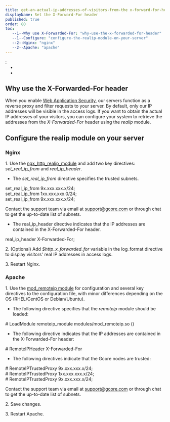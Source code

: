 ```yaml
---
title: get-an-actual-ip-addresses-of-visitors-from-the x-forward-for-header
displayName: Set the X-Forward-For header
published: true
order: 80
toc:
   --1--Why use X-Forwarded-For: "why-use-the-x-forwarded-for-header"
   --1--Configure: "configure-the-realip-module-on-your-server"
   --2--Nginx: "nginx"
   --2--Apache: "apache"
---
```

  
:  
    •  
    •

Why use the X-Forwarded-For header
----------------------------------

When you enable [Web Application Security](https://www.gcore.com/web-security), our servers function as a reverse proxy and filter requests to your server. By default, only our IP addresses will be visible in the access logs. If you want to obtain the actual IP addresses of your visitors, you can configure your system to retrieve the addresses from the _X-Forwarded-For_ header using the _realip_ module.

Configure the realip module on your server
------------------------------------------

### Nginx

1\. Use the [ngx\_http\_realip\_module](http://nginx.org/en/docs/http/ngx_http_realip_module.html) and add two key directives: _set\_real\_ip\_from_ and _real\_ip\_header_.

*   The _set\_real\_ip\_from_ directive specifies the trusted subnets.

set\_real\_ip\_from 9х.ххх.ххх.х/24;  
set\_real\_ip\_from 1хх.ххх.ххх.0/24;  
set\_real\_ip\_from 9х.ххх.ххх.х/24;  

Contact the support team via email at [support@gcore.com](mailto:support@gcore.com) or through chat to get the up-to-date list of subnets.

*   The real\_ip\_header directive indicates that the IP addresses are contained in the X-Forwarded-For header.

real\_ip\_header X-Forwarded-For;

2\. (Optional) Add _$http\_x\_forwarded\_for_ variable in the log\_format directive to display visitors' real IP addresses in access logs.

3\. Restart Nginx.

### Apache

1\. Use the [mod\_remoteip module](https://httpd.apache.org/docs/2.4/mod/mod_remoteip.html) for configuration and several key directives to the configuration file, with minor differences depending on the OS (RHEL/CentOS or Debian/Ubuntu).

*   The following directive specifies that the _remoteip_ module should be loaded:

\# LoadModule remoteip\_module modules/mod\_remoteip.so ()

*   The following directive indicates that the IP addresses are contained in the X-Forwarded-For header:

\# RemoteIPHeader X-Forwarded-For

*   The following directives indicate that the Gcore nodes are trusted:

\# RemoteIPTrustedProxy 9х.ххх.ххх.х/24;  
\# RemoteIPTrustedProxy 1хх.ххх.ххх.х/24;  
\# RemoteIPTrustedProxy 9х.ххх.ххх.х/24;  

Contact the support team via email at [support@gcore.com](mailto:support@gcore.com) or through chat to get the up-to-date list of subnets.

2\. Save changes.

3\. Restart Apache.